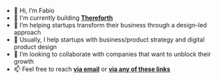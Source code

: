 - 👋 Hi, I’m Fabio
- 🧱 I'm currently building <b><a href = "https://thereforth.com">Thereforth</a></b>
- 👀 I’m helping startups transform their business through a design-led approach
- 📱 Usually, I help startups with business/product strategy and digital product design
- 💞️ I’m looking to collaborate with companies that want to unblock their growth
- 📫 Feel free to reach <b><a href="mailto:fabio@thereforth.com">via email</a></b> or <b><a href="https://linktr.ee/thereforth">via any of these links</a></b>

<!---
thereforth/thereforth is a ✨ special ✨ repository because its `README.md` (this file) appears on your GitHub profile.
You can click the Preview link to take a look at your changes.
--->
